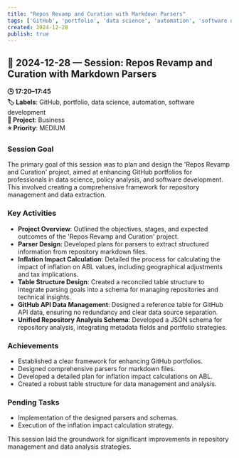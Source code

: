 ```yaml
---
title: "Repos Revamp and Curation with Markdown Parsers"
tags: ['GitHub', 'portfolio', 'data science', 'automation', 'software development']
created: 2024-12-28
publish: true
---
```


## 📅 2024-12-28 — Session: Repos Revamp and Curation with Markdown Parsers

**🕒 17:20–17:45**  
**🏷️ Labels**: GitHub, portfolio, data science, automation, software development  
**📂 Project**: Business  
**⭐ Priority**: MEDIUM  


### Session Goal
The primary goal of this session was to plan and design the 'Repos Revamp and Curation' project, aimed at enhancing GitHub portfolios for professionals in data science, policy analysis, and software development. This involved creating a comprehensive framework for repository management and data extraction.

### Key Activities
- **Project Overview**: Outlined the objectives, stages, and expected outcomes of the 'Repos Revamp and Curation' project.
- **Parser Design**: Developed plans for parsers to extract structured information from repository markdown files.
- **Inflation Impact Calculation**: Detailed the process for calculating the impact of inflation on ABL values, including geographical adjustments and tax implications.
- **Table Structure Design**: Created a reconciled table structure to integrate parsing goals into a schema for managing repositories and technical insights.
- **GitHub API Data Management**: Designed a reference table for GitHub API data, ensuring no redundancy and clear data source separation.
- **Unified Repository Analysis Schema**: Developed a JSON schema for repository analysis, integrating metadata fields and portfolio strategies.

### Achievements
- Established a clear framework for enhancing GitHub portfolios.
- Designed comprehensive parsers for markdown files.
- Developed a detailed plan for inflation impact calculations on ABL.
- Created a robust table structure for data management and analysis.

### Pending Tasks
- Implementation of the designed parsers and schemas.
- Execution of the inflation impact calculation strategy.

This session laid the groundwork for significant improvements in repository management and data analysis strategies.
